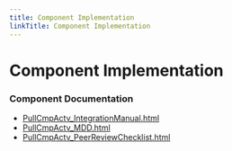 ```yaml
---
title: Component Implementation
linkTitle: Component Implementation
---
```


# Component Implementation
### Component Documentation

- [PullCmpActv_IntegrationManual.html](doc/PullCmpActv_IntegrationManual.html)
- [PullCmpActv_MDD.html](doc/PullCmpActv_MDD.html)
- [PullCmpActv_PeerReviewChecklist.html](doc/PullCmpActv_PeerReviewChecklist.html)

